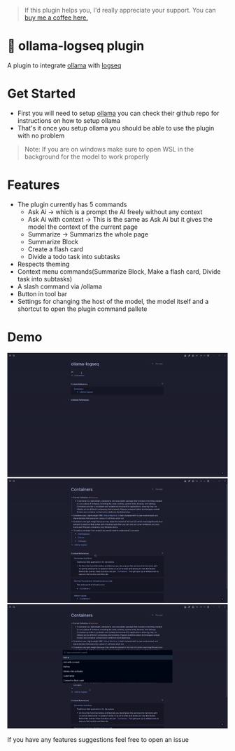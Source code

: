 >If this plugin helps you, I'd really appreciate your support. You can [buy me a coffee here. ](https://www.buymeacoffee.com/omagdy)
# 🦙 ollama-logseq plugin

A plugin to integrate [ollama](https://github.com/jmorganca/ollama) with [logseq](https://github.com/logseq/logseq)

# Get Started
- First you will need to setup [ollama](https://github.com/jmorganca/ollama) you can check their github repo for instructions on how to setup ollama
- That's it once you setup ollama you should be able to use the plugin with no problem

> Note: If you are on windows make sure to open WSL in the background for the model to work properly

# Features
- The plugin currently has 5 commands
  - Ask Ai -> which is a prompt the AI freely without any context
  - Ask Ai with context -> This is the same as Ask Ai but it gives the model the context of the current page
  - Summarize -> Summarizs the whole page
  - Summarize Block
  - Create a flash card
  - Divide a todo task into subtasks
- Respects theming
- Context menu commands(Summarize Block, Make a flash card, Divide task into subtasks)
- A slash command via /ollama
- Button in tool bar
- Settings for changing the host of the model, the model itself and a shortcut to open the plugin command pallete


# Demo
![demo](./docs/demo.gif)
![summary](./docs/summary.gif)
![context](./docs/context.gif)


If you have any features suggestions feel free to open an issue

